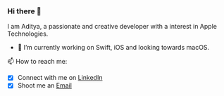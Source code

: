### Hi there 👋

<!--
**31aditya0193/31aditya0193** is a ✨ _special_ ✨ repository because its `README.md` (this file) appears on your GitHub profile.
-->

I am Aditya, a passionate and creative developer with a interest in Apple Technologies.

- 🔭 I’m currently working on Swift, iOS and looking towards macOS.
<!-- 🌱 I’m currently learning ...
- 👯 I’m looking to collaborate on ...
- 🤔 I’m looking for help with ...
- 💬 Ask me about ...-->
📫 How to reach me:
- [x] Connect with me on [LinkedIn](https://www.linkedin.com/in/31aditya0193/)
- [x] Shoot me an [Email](mailto:31aditya0193@gmail.com)
<!-- 😄 Pronouns: ...
- ⚡ Fun fact: ...-->
